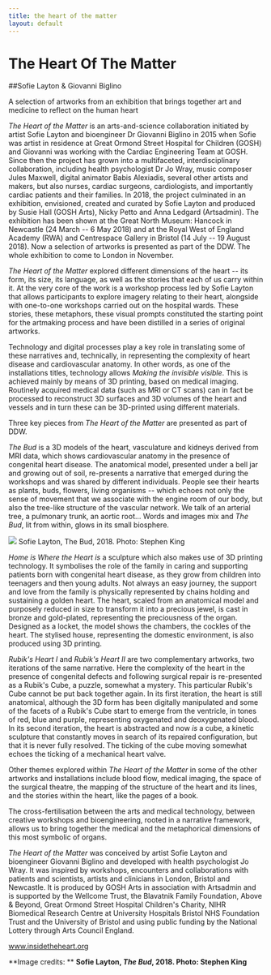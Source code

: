 ```yaml
--- 
title: the heart of the matter
layout: default 
---
```



# The Heart Of The Matter
##Sofie Layton & Giovanni Biglino

A selection of artworks from an exhibition that brings together art and medicine to reflect on the human heart

*The Heart of the Matter* is an arts-and-science collaboration initiated by artist Sofie Layton and bioengineer Dr Giovanni Biglino in 2015 when Sofie was artist in residence at Great Ormond Street Hospital for Children (GOSH) and Giovanni was working with the Cardiac Engineering Team at GOSH. Since then the project has grown into a multifaceted, interdisciplinary collaboration, including health psychologist Dr Jo Wray, music composer Jules Maxwell, digital animator Babis Alexiadis, several other artists and makers, but also nurses, cardiac surgeons, cardiologists, and importantly cardiac patients and their families. In 2018, the project culminated in an exhibition, envisioned, created and curated by Sofie Layton and produced by Susie Hall (GOSH Arts), Nicky Petto and Anna Ledgard (Artsadmin). The exhibition has been shown at the Great North Museum: Hancock in Newcastle (24 March -- 6 May 2018) and at the Royal West of England Academy (RWA) and Centrespace Gallery in Bristol (14 July -- 19 August 2018). Now a selection of artworks is presented as part of the DDW. The whole exhibition to come to London in November.

*The Heart of the Matter* explored different dimensions of the heart -- its form, its size, its language, as well as the stories that each of us carry within it. At the very core of the work is a workshop process led by Sofie Layton that allows participants to explore imagery relating to their heart, alongside with one-to-one workshops carried out on the hospital wards. These stories, these metaphors, these visual prompts constituted the starting point for the artmaking process and have been distilled in a series of original artworks.

Technology and digital processes play a key role in translating some of these narratives and, technically, in representing the complexity of heart disease and cardiovascular anatomy. In other words, as one of the installations titles, technology allows *Making the invisible visible*. This is achieved mainly by means of 3D printing, based on medical imaging. Routinely acquired medical data (such as MRI or CT scans) can in fact be processed to reconstruct 3D surfaces and 3D volumes of the heart and vessels and in turn these can be 3D-printed using different materials.

Three key pieces from *The Heart of the Matter* are presented as part of DDW.

*The Bud* is a 3D models of the heart, vasculature and kidneys derived from MRI data, which shows cardiovascular anatomy in the presence of congenital heart disease. The anatomical model, presented under a bell jar and growing out of soil, re-presents a narrative that emerged during the workshops and was shared by different individuals. People see their hearts as plants, buds, flowers, living organisms -- which echoes not only the sense of movement that we associate with the engine room of our body, but also the tree-like structure of the vascular network. We talk of an arterial tree, a pulmonary trunk, an aortic root... Words and images mix and *The Bud*, lit from within, glows in its small biosphere.

![](Images/23_TheHeart/23_TheHeart_Image1.jpg)
Sofie Layton, The Bud, 2018. Photo: Stephen King

*Home is Where the Heart is* a sculpture which also makes use of 3D printing technology. It symbolises the role of the family in caring and supporting patients born with congenital heart disease, as they grow from children into teenagers and then young adults. Not always an easy journey, the support and love from the family is physically represented by chains holding and sustaining a golden heart. The heart, scaled from an anatomical model and purposely reduced in size to transform it into a precious jewel, is cast in bronze and gold-plated, representing the preciousness of the organ. Designed as a locket, the model shows the chambers, the cockles of the heart. The stylised house, representing the domestic environment, is also produced using 3D printing.

*Rubik's Heart I* and *Rubik's Heart II* are two complementary artworks, two iterations of the same narrative. Here the complexity of the heart in the presence of congenital defects and following surgical repair is re-presented as a Rubik's Cube, a puzzle, somewhat a mystery. This particular Rubik's Cube cannot be put back together again. In its first iteration, the heart is still anatomical, although the 3D form has been digitally manipulated and some of the facets of a Rubik's Cube start to emerge from the ventricle, in tones of red, blue and purple, representing oxygenated and deoxygenated blood. In its second iteration, the heart is abstracted and now *is* a cube, a kinetic sculpture that constantly moves in search of its repaired configuration, but that it is never fully resolved. The ticking of the cube moving somewhat echoes the ticking of a mechanical heart valve.

Other themes explored within *The Heart of the Matter* in some of the other artworks and installations include blood flow, medical imaging, the space of the surgical theatre, the mapping of the structure of the heart and its lines, and the stories within the heart, like the pages of a book.

The cross-fertilisation between the arts and medical technology, between creative workshops and bioengineering, rooted in a narrative framework, allows us to bring together the medical and the metaphorical dimensions of this most symbolic of organs.

*The Heart of the Matter* was conceived by artist Sofie Layton and bioengineer Giovanni Biglino and developed with health psychologist Jo Wray. It was inspired by workshops, encounters and collaborations with patients and scientists, artists and clinicians in London, Bristol and Newcastle. It is produced by GOSH Arts in association with Artsadmin and is supported by the Wellcome Trust, the Blavatnik Family Foundation, Above & Beyond, Great Ormond Street Hospital Children's Charity, NIHR Biomedical Research Centre at University Hospitals Bristol NHS Foundation Trust and the University of Bristol and using public funding by the National Lottery through Arts Council England.

www.insidetheheart.org

**Image credits: **
**Sofie Layton, *The Bud*, 2018. Photo: Stephen King**
